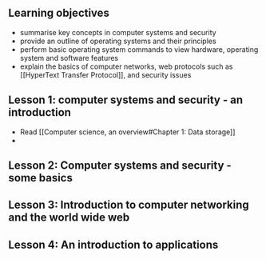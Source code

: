 ## Learning objectives
- summarise key concepts in computer systems and security
- provide an outline of operating systems and their principles
- perform basic operating system commands to view hardware, operating system and software features
- explain the basics of computer networks, web protocols such as [[HyperText Transfer Protocol]], and security issues
## Lesson 1: computer systems and security - an introduction
- Read [[Computer science, an overview#Chapter 1: Data storage]]
- 

## Lesson 2: Computer systems and security - some basics

## Lesson 3: Introduction to computer networking and the world wide web

## Lesson 4: An introduction to applications